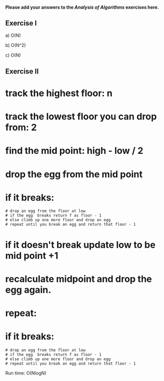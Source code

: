 #### Please add your answers to the ***Analysis of  Algorithms*** exercises here.

## Exercise I

a) O(N)


b) O(N^2)


c) O(N)

## Exercise II

# track the highest floor: n
# track the lowest floor you can drop from: 2
# find the mid point: high - low / 2
# drop the egg from the mid point
# if it breaks:
    # drop an egg from the floor at low
    # if the egg  breaks return f as floor - 1
    # else climb up one more floor and drop an egg
    # repeat until you break an egg and return that floor - 1
# if it doesn't break update low to be mid point +1
# recalculate midpoint and drop the egg again.
# repeat:
# if it breaks:
    # drop an egg from the floor at low
    # if the egg  breaks return f as floor - 1
    # else climb up one more floor and drop an egg
    # repeat until you break an egg and return that floor - 1

Run time: O(NlogN)